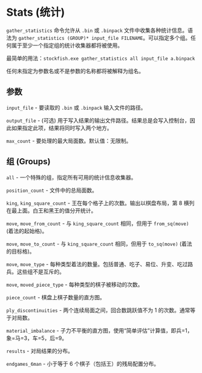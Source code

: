# Stats (统计)

`gather_statistics` 命令允许从 `.bin` 或 `.binpack` 文件中收集各种统计信息。语法为 `gather_statistics (GROUP)* input_file FILENAME`。可以指定多个组。任何属于至少一个指定组的统计收集器都将被使用。

最简单的用法：`stockfish.exe gather_statistics all input_file a.binpack`

任何未指定为参数名或不是参数的名称都将被解释为组名。

## 参数

`input_file` - 要读取的 `.bin` 或 `.binpack` 输入文件的路径。

`output_file` - (可选) 用于写入结果的输出文件路径。结果总是会写入控制台，因此如果指定此项，结果将同时写入两个地方。

`max_count` - 要处理的最大局面数。默认值：无限制。

## 组 (Groups)

`all` - 一个特殊的组，指定所有可用的统计信息收集器。

`position_count` - 文件中的总局面数。

`king`, `king_square_count` - 王在每个格子上的次数。输出以棋盘布局，第 8 横列在最上面。白王和黑王的值分开统计。

`move`, `move_from_count` - 与 `king_square_count` 相同，但用于 `from_sq(move)` (着法的起始格)。

`move`, `move_to_count` - 与 `king_square_count` 相同，但用于 `to_sq(move)` (着法的目标格)。

`move`, `move_type` - 每种类型着法的数量。包括普通、吃子、易位、升变、吃过路兵。这些组不是互斥的。

`move`, `moved_piece_type` - 每种类型的棋子被移动的次数。

`piece_count` - 棋盘上棋子数量的直方图。

`ply_discontinuities` - 两个连续局面之间，回合数跳跃值不为 1 的次数。通常等于对局数。

`material_imbalance` - 子力不平衡的直方图，使用“简单评估”计算值，即兵=1，象=马=3，车=5，后=9。

`results` - 对局结果的分布。

`endgames_6man` - 小于等于 6 个棋子（包括王）的残局配置分布。
